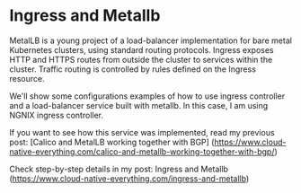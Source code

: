 # Ingress and Metallb

MetalLB is a young project of a load-balancer implementation for bare metal Kubernetes clusters, using standard routing protocols. Ingress exposes HTTP and HTTPS routes from outside the cluster to services within the cluster. Traffic routing is controlled by rules defined on the Ingress resource.

We'll show some configurations examples of how to use ingress controller and a load-balancer service built with metallb. In this case, I am using NGNIX ingress controller.

If you want to see how this service was implemented, read my previous post: [Calico and MetalLB working together with BGP] (https://www.cloud-native-everything.com/calico-and-metallb-working-together-with-bgp/)

Check step-by-step details in my post: Ingress and Metallb (https://www.cloud-native-everything.com/ingress-and-metallb)
